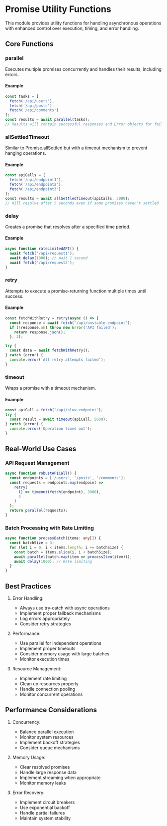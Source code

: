 # Promise Utility Functions

This module provides utility functions for handling asynchronous operations with enhanced control over execution, timing, and error handling.

## Core Functions

### parallel
Executes multiple promises concurrently and handles their results, including errors.

#### Example
```typescript
const tasks = [
  fetch('/api/users'),
  fetch('/api/posts'),
  fetch('/api/comments')
];
const results = await parallel(tasks);
// Results will contain successful responses and Error objects for failed requests
```

### allSettledTimeout
Similar to Promise.allSettled but with a timeout mechanism to prevent hanging operations.

#### Example
```typescript
const apiCalls = [
  fetch('/api/endpoint1'),
  fetch('/api/endpoint2'),
  fetch('/api/endpoint3')
];
const results = await allSettledTimeout(apiCalls, 5000);
// Will resolve after 5 seconds even if some promises haven't settled
```

### delay
Creates a promise that resolves after a specified time period.

#### Example
```typescript
async function rateLimitedAPI() {
  await fetch('/api/request1');
  await delay(1000); // Wait 1 second
  await fetch('/api/request2');
}
```

### retry
Attempts to execute a promise-returning function multiple times until success.

#### Example
```typescript
const fetchWithRetry = retry(async () => {
  const response = await fetch('/api/unstable-endpoint');
  if (!response.ok) throw new Error('API failed');
    return response.json();
  }, 3);

try {
  const data = await fetchWithRetry();
} catch (error) {
  console.error('All retry attempts failed');
}
```

### timeout
Wraps a promise with a timeout mechanism.

#### Example
```typescript
const apiCall = fetch('/api/slow-endpoint');
try {
  const result = await timeout(apiCall, 5000);
} catch (error) {
  console.error('Operation timed out');
}
```

## Real-World Use Cases

### API Request Management
```typescript
async function robustAPICall() {
  const endpoints = ['/users', '/posts', '/comments'];
  const requests = endpoints.map(endpoint =>
    retry(
      () => timeout(fetch(endpoint), 3000), 
      3
    )
  );
  return parallel(requests);
}
```

### Batch Processing with Rate Limiting
```typescript
async function processBatch(items: any[]) {
  const batchSize = 3;
  for (let i = 0; i < items.length; i += batchSize) {
    const batch = items.slice(i, i + batchSize);
    await parallel(batch.map(item => processItem(item)));
    await delay(1000); // Rate limiting
  }
}
```

## Best Practices

1. Error Handling:
   - Always use try-catch with async operations
   - Implement proper fallback mechanisms
   - Log errors appropriately
   - Consider retry strategies

2. Performance:
   - Use parallel for independent operations
   - Implement proper timeouts
   - Consider memory usage with large batches
   - Monitor execution times

3. Resource Management:
   - Implement rate limiting
   - Clean up resources properly
   - Handle connection pooling
   - Monitor concurrent operations

## Performance Considerations

1. Concurrency:
   - Balance parallel execution
   - Monitor system resources
   - Implement backoff strategies
   - Consider queue mechanisms

2. Memory Usage:
   - Clear resolved promises
   - Handle large response data
   - Implement streaming when appropriate
   - Monitor memory leaks

3. Error Recovery:
   - Implement circuit breakers
   - Use exponential backoff
   - Handle partial failures
   - Maintain system stability